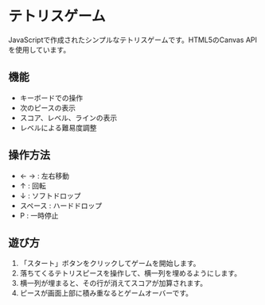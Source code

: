 # テトリスゲーム

JavaScriptで作成されたシンプルなテトリスゲームです。HTML5のCanvas APIを使用しています。

## 機能

- キーボードでの操作
- 次のピースの表示
- スコア、レベル、ラインの表示
- レベルによる難易度調整

## 操作方法

- ← → : 左右移動
- ↑ : 回転
- ↓ : ソフトドロップ
- スペース : ハードドロップ
- P : 一時停止

## 遊び方

1. 「スタート」ボタンをクリックしてゲームを開始します。
2. 落ちてくるテトリスピースを操作して、横一列を埋めるようにします。
3. 横一列が埋まると、その行が消えてスコアが加算されます。
4. ピースが画面上部に積み重なるとゲームオーバーです。
